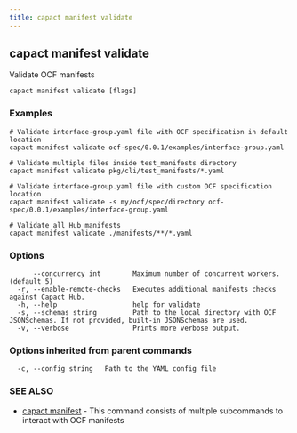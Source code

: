 ```yaml
---
title: capact manifest validate
---
```


## capact manifest validate

Validate OCF manifests

```
capact manifest validate [flags]
```

### Examples

```
# Validate interface-group.yaml file with OCF specification in default location
capact manifest validate ocf-spec/0.0.1/examples/interface-group.yaml

# Validate multiple files inside test_manifests directory
capact manifest validate pkg/cli/test_manifests/*.yaml

# Validate interface-group.yaml file with custom OCF specification location 
capact manifest validate -s my/ocf/spec/directory ocf-spec/0.0.1/examples/interface-group.yaml

# Validate all Hub manifests
capact manifest validate ./manifests/**/*.yaml
```

### Options

```
      --concurrency int        Maximum number of concurrent workers. (default 5)
  -r, --enable-remote-checks   Executes additional manifests checks against Capact Hub.
  -h, --help                   help for validate
  -s, --schemas string         Path to the local directory with OCF JSONSchemas. If not provided, built-in JSONSchemas are used.
  -v, --verbose                Prints more verbose output.
```

### Options inherited from parent commands

```
  -c, --config string   Path to the YAML config file
```

### SEE ALSO

* [capact manifest](capact_manifest.md)	 - This command consists of multiple subcommands to interact with OCF manifests

